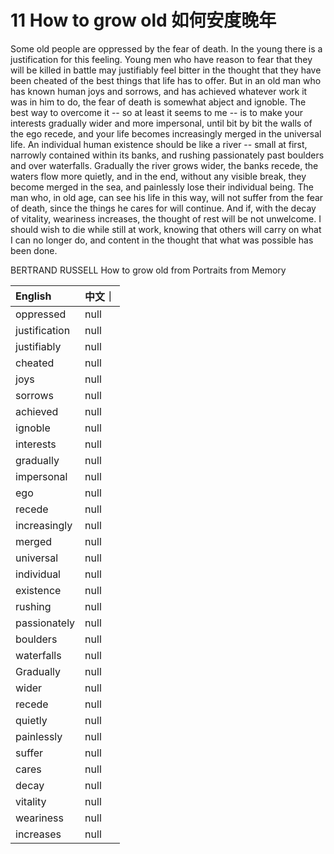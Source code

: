 # 11 How to grow old 如何安度晚年

Some old people are oppressed by the fear of death. In the young there is a justification for this feeling. Young men who have reason to fear that they will be killed in battle may justifiably feel bitter in the thought that they have been cheated of the best things that life has to offer. But in an old man who has known human joys and sorrows, and has achieved whatever work it was in him to do, the fear of death is somewhat abject and ignoble. The best way to overcome it -- so at least it seems to me -- is to make your interests gradually wider and more impersonal, until bit by bit the walls of the ego recede, and your life becomes increasingly merged in the universal life. An individual human existence should be like a river -- small at first, narrowly contained within its banks, and rushing passionately past boulders and over waterfalls. Gradually the river grows wider, the banks recede, the waters flow more quietly, and in the end, without any visible break, they become merged in the sea, and painlessly lose their individual being. The man who, in old age, can see his life in this way, will not suffer from the fear of death, since the things he cares for will continue. And if, with the decay of vitality, weariness increases, the thought of rest will be not unwelcome. I should wish to die while still at work, knowing that others will carry on what I can no longer do, and content in the thought that what was possible has been done.

BERTRAND RUSSELL How to grow old from Portraits from Memory

|English|中文｜
|:--|:--|
|oppressed|null|
|justification|null|
|justifiably|null|
|cheated|null|
|joys|null|
|sorrows|null|
|achieved|null|
|ignoble|null|
|interests|null|
|gradually|null|
|impersonal|null|
|ego|null|
|recede|null|
|increasingly|null|
|merged|null|
|universal|null|
|individual|null|
|existence|null|
|rushing|null|
|passionately|null|
|boulders|null|
|waterfalls|null|
|Gradually|null|
|wider|null|
|recede|null|
|quietly|null|
|painlessly|null|
|suffer|null|
|cares|null|
|decay|null|
|vitality|null|
|weariness|null|
|increases|null|
